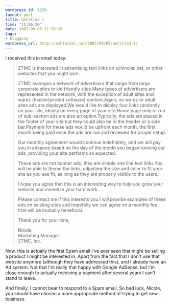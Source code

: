 ```yaml
--- 
wordpress_id: 1250
layout: post
title: Untitled 1
time: "11:56:26"
date: 2007-09-05 11:56:26
tags: 
- blogging
wordpress_url: http://schinckel.net/2007/09/05/untitled-1/
---
```

I received this in email today:

> ZTMC is interested in advertising text links on schinckel.net, or other websites that you might own.
> 
> ZTMC manages a network of advertisers that range from large corporate sites to kid friendly sites.Many types of advertisers are represented in the network, with the exception of adult sites and warez (hacker/pirated software) content.Again, no warez or adult sites ads are displayed.We would like to display four links randomly on your site, ideally on every page of your site.Home page only or run of sub-section ads are also an option.Typically, the ads are placed in the footer of your site but they could also be in the header or a side bar.Payment for these ads would be upfront each month, the first month being paid once the ads are live and reviewed for proper setup.
> 
> Our monthly agreement would continue indefinitely, and we will pay you in advance based on the day of the month you began running our ads, providing your site performs as expected.
> 
> These ads are not banner ads, they are simple one line text links.You will be able to theme the links, adjusting the size and color to fit your site as you see fit, as long as they are properly visible to the users.
> 
> I hope you agree that this is an interesting way to help you grow your website and monetize your hard work.
> 
> Please contact me if this interests you.I will provide examples of these ads on existing sites and hopefully we can agree on a monthly fee that will be mutually beneficial.
> 
> Thank you for your time,
> 
> Nicole,  
Marketing Manager  
ZTMC, Inc.

Now, this is actually the first Spam email I've ever seen that might be selling a product I might be interested in. Apart from the fact that I don't use that website anymore (although they have addressed this), and I already have an Ad system. Not that I'm really that happy with Google AdSense, but I'm close enough to actually receiving a payment after several years I can't stand to leave.

And finally, I cannot bear to respond to a Spam email. So bad luck, Nicole, you should have chosen a more appropriate method of trying to get new business.
